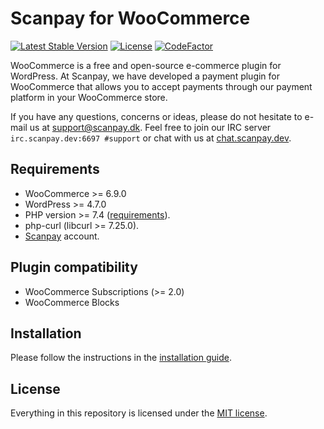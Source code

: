 # Scanpay for WooCommerce

[![Latest Stable Version](https://img.shields.io/github/v/release/scanpay/woocommerce-scanpay?cacheSeconds=600)](https://github.com/scanpay/woocommerce-scanpay/releases)
[![License](https://img.shields.io/github/license/scanpay/woocommerce-scanpay?cacheSeconds=6000)](https://github.com/scanpay/woocommerce-scanpay/blob/master/LICENSE)
[![CodeFactor](https://www.codefactor.io/repository/github/scanpay/woocommerce-scanpay/badge)](https://www.codefactor.io/repository/github/scanpay/woocommerce-scanpay)

WooCommerce is a free and open-source e-commerce plugin for WordPress. At Scanpay, we have developed a payment plugin for WooCommerce that allows you to accept payments through our payment platform in your WooCommerce store.

If you have any questions, concerns or ideas, please do not hesitate to e-mail us at [support@scanpay.dk](mailto:support@scanpay.dk). Feel free to join our IRC server `irc.scanpay.dev:6697 #support` or chat with us at [chat.scanpay.dev](https://chat.scanpay.dev).

## Requirements

* WooCommerce >= 6.9.0
* WordPress >= 4.7.0
* PHP version >= 7.4 ([requirements](./docs/requirements.md)).
* php-curl (libcurl >= 7.25.0).
* [Scanpay](https://scanpay.dk) account.

## Plugin compatibility

* WooCommerce Subscriptions (>= 2.0)
* WooCommerce Blocks

## Installation

Please follow the instructions in the [installation guide](./docs/installation.md).

## License

Everything in this repository is licensed under the [MIT license](LICENSE).